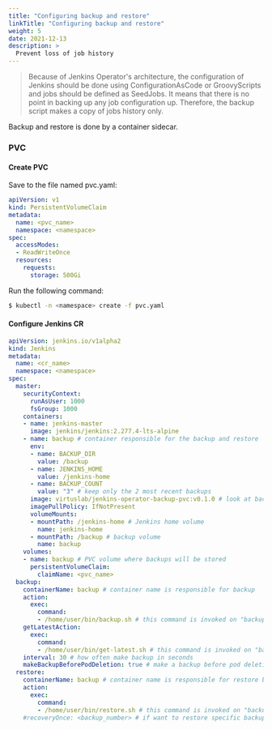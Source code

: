 ```yaml
---
title: "Configuring backup and restore"
linkTitle: "Configuring backup and restore"
weight: 5
date: 2021-12-13
description: >
  Prevent loss of job history
---
```


> Because of Jenkins Operator's architecture, the configuration of Jenkins should be done using ConfigurationAsCode 
> or GroovyScripts and jobs should be defined as SeedJobs. It means that there is no point in backing up any job configuration 
> up. Therefore, the backup script makes a copy of jobs history only.

Backup and restore is done by a container sidecar.

### PVC

#### Create PVC

Save to the file named pvc.yaml:
```yaml
apiVersion: v1
kind: PersistentVolumeClaim
metadata:
  name: <pvc_name>
  namespace: <namespace>
spec:
  accessModes:
  - ReadWriteOnce
  resources:
    requests:
      storage: 500Gi
```

Run the following command:
```bash
$ kubectl -n <namespace> create -f pvc.yaml
```

#### Configure Jenkins CR

```yaml
apiVersion: jenkins.io/v1alpha2
kind: Jenkins
metadata:
  name: <cr_name>
  namespace: <namespace>
spec:
  master:
    securityContext:
      runAsUser: 1000
      fsGroup: 1000
    containers:
    - name: jenkins-master
      image: jenkins/jenkins:2.277.4-lts-alpine
    - name: backup # container responsible for the backup and restore
      env:
      - name: BACKUP_DIR
        value: /backup
      - name: JENKINS_HOME
        value: /jenkins-home
      - name: BACKUP_COUNT
        value: "3" # keep only the 2 most recent backups
      image: virtuslab/jenkins-operator-backup-pvc:v0.1.0 # look at backup/pvc directory
      imagePullPolicy: IfNotPresent
      volumeMounts:
      - mountPath: /jenkins-home # Jenkins home volume
        name: jenkins-home
      - mountPath: /backup # backup volume
        name: backup
    volumes:
    - name: backup # PVC volume where backups will be stored
      persistentVolumeClaim:
        claimName: <pvc_name>
  backup:
    containerName: backup # container name is responsible for backup
    action:
      exec:
        command:
        - /home/user/bin/backup.sh # this command is invoked on "backup" container to make backup, for example /home/user/bin/backup.sh <backup_number>, <backup_number> is passed by operator
    getLatestAction:
      exec:
        command:
        - /home/user/bin/get-latest.sh # this command is invoked on "backup" container to get last backup number before pod deletion; not having it in the CR may cause loss of data
    interval: 30 # how often make backup in seconds
    makeBackupBeforePodDeletion: true # make a backup before pod deletion
  restore:
    containerName: backup # container name is responsible for restore backup
    action:
      exec:
        command:
        - /home/user/bin/restore.sh # this command is invoked on "backup" container to make restore backup, for example /home/user/bin/restore.sh <backup_number>, <backup_number> is passed by operator
    #recoveryOnce: <backup_number> # if want to restore specific backup configure this field and then Jenkins will be restarted and desired backup will be restored
```

